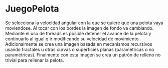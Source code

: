 # JuegoPelota
Se selecciona la velocidad angular con la que se quiere que una pelota vaya moviendose. Al tocar con los bordes la imagen de fondo va cambiando. Mediante el uso de threads
es posible detener el avance de la pelota y continuarlo al igual q ir modificando su velocidad de movimiento.
Adicionalmente se crea una imagen basada en mecanismos recursivos usando fractales u otras curvas o superficies planas (paramétricas o no paramétricas). Finalmente con esta
imagen se crea un patrón de relleno no trivial para rellenar la pelota.
